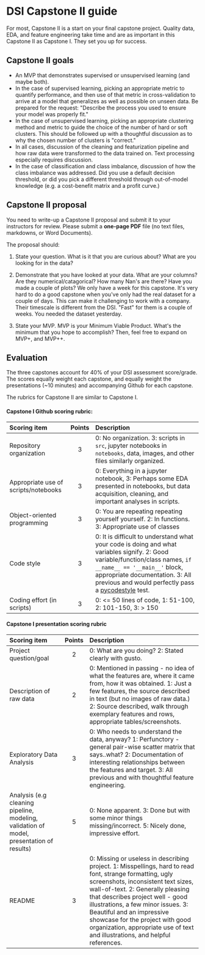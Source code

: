 # DSI Capstone II guide

For most, Capstone II is a start on your final capstone project.  Quality data,
EDA, and feature engineering take time and are as important in this Capstone II
as Capstone I.  They set you up for success.  

## Capstone II goals

* An MVP that demonstrates supervised or unsupervised learning (and maybe both).
* In the case of supervised learning, picking an appropriate metric to quantify 
  performance, and then use of that metric in cross-validation to arrive at
  a model that generalizes as well as possible on unseen data.  Be prepared 
  for the request: "Describe the process you used to ensure your model
  was properly fit."
* In the case of unsupervised learning, picking an appropriate clustering 
  method and metric to guide the choice of the number of hard or soft clusters.
  This should be followed up with a thoughtful discussion as to why the 
  chosen number of clusters is "correct."
* In all cases, discussion of the cleaning and featurization pipeline and how 
  raw data were transformed to the data trained on.  Text processing especially
  requires discussion.  
* In the case of classification and class imbalance, discussion of how the
  class imbalance was addressed.  Did you use a default decision threshold,
  or did you pick a different threshold through out-of-model knowledge (e.g.
  a cost-benefit matrix and a profit curve.)


## Capstone II proposal  

You need to write-up a Capstone II proposal and submit it to your instructors for
review.  Please submit a **one-page PDF** file (no text files, markdowns, or 
Word Documents).

The proposal should:

1) State your question.  What is it that you are curious about?  What are you looking 
for in the data?

2) Demonstrate that you have looked at your data.  What are your columns?  Are they
numerical/catagorical?  How many Nan's are there?  Have you made a couple of plots? 
We only have a week for this capstone. It's very hard to do a good capstone when 
you've only had the real dataset for a couple of days.  This can make it challenging to 
work with a company.  Their timescale is different from the DSI.  "Fast" for them is a 
couple of weeks.  You needed the dataset yesterday.

3) State your MVP.  MVP is your Minimum Viable Product.  What's the minimum that you 
hope to accomplish?  Then, feel free to expand on MVP+, and MVP++.  

## Evaluation  
The three capstones account for 40% of your DSI assessment score/grade.  The scores
equally weight each capstone, and equally weight the presentations (~10 minutes) and 
accompanying Github for each capstone.  

The rubrics for Capstone II are similar to Capstone I.

#### Capstone I Github scoring rubric:

|Scoring item                          |Points | Description                                                 |
|:-------------------------------------|:-----:|:------------------------------------------------------------|
|Repository organization               |   3   | 0: No organization. 3: scripts in `src`, jupyter notebooks in `notebooks`, data, images, and other files similarly organized.|
|Appropriate use of scripts/notebooks  |   3   | 0: Everything in a jupyter notebook, 3: Perhaps some EDA presented in notebooks, but data acquisition, cleaning, and important analyses in scripts.|
|Object-oriented programming           |   3   | 0: You are repeating repeating yourself yourself. 2: In functions. 3: Appropriate use of classes|
|Code style                            |   3   | 0: It is difficult to understand what your code is doing and what variables signify. 2: Good variable/function/class names, `if __name__ == '__main__'` block, appropriate documentation.  3: All previous and would perfectly pass a [pycodestyle](https://pypi.org/project/pycodestyle/) test.|
|Coding effort (in scripts)            |   3   | 0: <= 50 lines of code, 1: 51-100, 2: 101-150, 3: > 150     |

#### Capstone I presentation scoring rubric
|Scoring item                          |Points | Description                                                 |
|:-------------------------------------|:-----:|:------------------------------------------------------------|
|Project question/goal                 |   2   | 0: What are you doing? 2: Stated clearly with gusto.        |
|Description of raw data               |   2   | 0: Mentioned in passing - no idea of what the features are, where it came from, how it was obtained.  1: Just a few features, the source described in text (but no images of raw data.) 2: Source described, walk through exemplary features and rows, appropriate tables/screenshots.|
|Exploratory Data Analysis             |   3   | 0: Who needs to understand the data, anyway? 1: Perfunctory - general pair-wise scatter matrix that says..what? 2:  Documentation of interesting relationships between the features and target. 3: All previous and with thoughtful feature engineering.|
|Analysis (e.g cleaning pipeline, modeling, validation of model, presentation of results) |   5   | 0: None apparent. 3: Done but with some minor things missing/incorrect.  5: Nicely done, impressive effort.| 
|README                                |   3   | 0: Missing or useless in describing project.  1: Misspellings, hard to read font, strange formatting, ugly screenshots, inconsistent text sizes, wall-of-text. 2: Generally pleasing that describes project well - good illustrations, a few minor issues. 3: Beautiful and an impressive showcase for the project with good organization, appropriate use of text and illustrations, and helpful references.|

